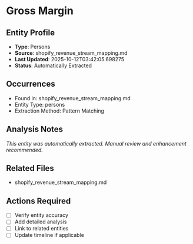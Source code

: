 # Gross Margin

## Entity Profile
- **Type**: Persons
- **Source**: shopify_revenue_stream_mapping.md
- **Last Updated**: 2025-10-12T03:42:05.698275
- **Status**: Automatically Extracted

## Occurrences
- Found in: shopify_revenue_stream_mapping.md
- Entity Type: persons
- Extraction Method: Pattern Matching

## Analysis Notes
*This entity was automatically extracted. Manual review and enhancement recommended.*

## Related Files
- shopify_revenue_stream_mapping.md

## Actions Required
- [ ] Verify entity accuracy
- [ ] Add detailed analysis
- [ ] Link to related entities
- [ ] Update timeline if applicable
